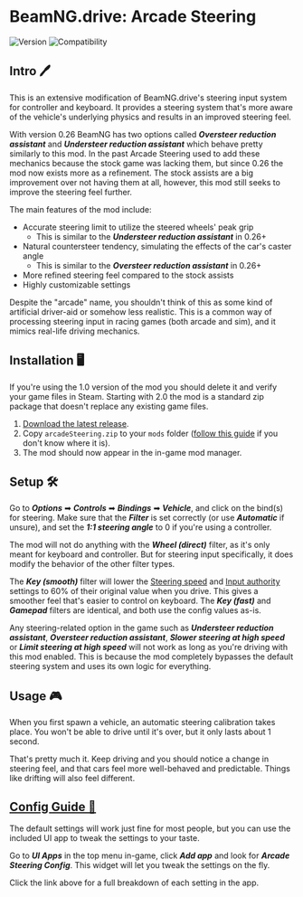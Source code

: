 # BeamNG.drive: Arcade Steering
![Version](https://img.shields.io/badge/Version-2.0-blue.svg) ![Compatibility](https://img.shields.io/badge/Game_compatibility-v26.2.0-green.svg)

## Intro 🖊️

This is an extensive modification of BeamNG.drive's steering input system for controller and keyboard. It provides a steering system that's more aware of the vehicle's underlying physics and results in an improved steering feel.

With version 0.26 BeamNG has two options called ***Oversteer reduction assistant*** and ***Understeer reduction assistant*** which behave pretty similarly to this mod. In the past Arcade Steering used to add these mechanics because the stock game was lacking them, but since 0.26 the mod now exists more as a refinement. The stock assists are a big improvement over not having them at all, however, this mod still seeks to improve the steering feel further.

The main features of the mod include:

 - Accurate steering limit to utilize the steered wheels' peak grip
   - This is similar to the ***Understeer reduction assistant*** in 0.26+
 - Natural countersteer tendency, simulating the effects of the car's caster angle
   - This is similar to the ***Oversteer reduction assistant*** in 0.26+
 - More refined steering feel compared to the stock assists
 - Highly customizable settings

Despite the "arcade" name, you shouldn't think of this as some kind of artificial driver-aid or somehow less realistic. This is a common way of processing steering input in racing games (both arcade and sim), and it mimics real-life driving mechanics.

## Installation 🖥️

If you're using the 1.0 version of the mod you should delete it and verify your game files in Steam. Starting with 2.0 the mod is a standard zip package that doesn't replace any existing game files.

 1. [Download the latest release](https://github.com/adam10603/BeamNG-Arcade-Steering/releases).
 2. Copy `arcadeSteering.zip` to your `mods` folder ([follow this guide](https://documentation.beamng.com/tutorials/mods/installing-mods/#manual-installation) if you don't know where it is).
 3. The mod should now appear in the in-game mod manager.

## Setup 🛠

Go to ***Options*** ➡ ***Controls*** ➡ ***Bindings*** ➡ ***Vehicle***, and click on the bind(s) for steering. Make sure that the ***Filter*** is set correctly (or use ***Automatic*** if unsure), and set the ***1:1 steering angle*** to 0 if you're using a controller.

The mod will not do anything with the ***Wheel (direct)*** filter, as it's only meant for keyboard and controller. But for steering input specifically, it does modify the behavior of the other filter types.

The ***Key (smooth)*** filter will lower the [Steering speed](ConfigGuide.md#steering-speed) and [Input authority](ConfigGuide.md#input-authority) settings to 60% of their original value when you drive. This gives a smoother feel that's easier to control on keyboard. The ***Key (fast)*** and ***Gamepad*** filters are identical, and both use the config values as-is.

Any steering-related option in the game such as ***Understeer reduction assistant***, ***Oversteer reduction assistant***, ***Slower steering at high speed*** or ***Limit steering at high speed*** will not work as long as you're driving with this mod enabled. This is because the mod completely bypasses the default steering system and uses its own logic for everything.
## Usage 🎮

When you first spawn a vehicle, an automatic steering calibration takes place. You won't be able to drive until it's over, but it only lasts about 1 second.

That's pretty much it. Keep driving and you should notice a change in steering feel, and that cars feel more well-behaved and predictable. Things like drifting will also feel different.

## [Config Guide 📝](ConfigGuide.md)

The default settings will work just fine for most people, but you can use the included UI app to tweak the settings to your taste.

Go to ***UI Apps*** in the top menu in-game, click ***Add app*** and look for ***Arcade Steering Config***. This widget will let you tweak the settings on the fly.

Click the link above for a full breakdown of each setting in the app.